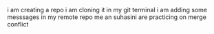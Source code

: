 i am creating a repo
i am cloning it in my git terminal
i am adding some messsages in my remote repo
me an suhasini are practicing on merge conflict

